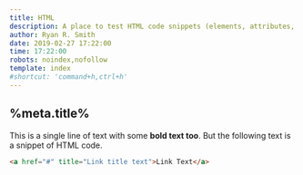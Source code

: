 ```yaml
---
title: HTML
description: A place to test HTML code snippets (elements, attributes, & more).
author: Ryan R. Smith
date: 2019-02-27 17:22:00
time: 17:22:00
robots: noindex,nofollow
template: index
#shortcut: 'command+h,ctrl+h'
---
```


## %meta.title%
This is a single line of text with some **bold text too**. But the following text is a snippet of HTML code.

```html
<a href="#" title="Link title text">Link Text</a>
```
